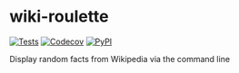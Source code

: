 # wiki-roulette
[![Tests](https://github.com/tteague19/wiki-roulette/workflows/Tests/badge.svg)](https://github.com/tteague19/wiki-roulette/actions?workflow=Tests)
[![Codecov](https://codecov.io/gh/tteague19/wiki-roulette/branch/main/graph/badge.svg)](https://codecov.io/gh/tteague19/wiki-roulette)
[![PyPI](https://img.shields.io/pypi/v/wiki-roulette.svg)](https://pypi.org/project/wiki-roulette/)

Display random facts from Wikipedia via the command line
